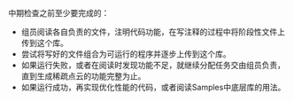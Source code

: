 中期检查之前至少要完成的：
- 组员阅读各自负责的文件，注明代码功能，在写注释的过程中将阶段性文件上传到这个库。
- 尝试将写好的文件组合为可运行的程序并逐步上传到这个库。
- 如果运行失败，或者在阅读时发现功能不足，就继续分配任务交由组员负责，直到生成稀疏点云的功能完整为止。
- 如果运行成功，再实现优化性能的代码，或者阅读Samples中底层库的用法。
